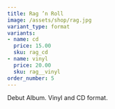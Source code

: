 ```yaml
---
title: Rag ’n Roll
image: /assets/shop/rag.jpg
variant_type: format
variants:
- name: cd
  price: 15.00
  sku: rag_cd
- name: vinyl
  price: 20.00
  sku: rag__vinyl
order_number: 5
---
```


Debut Album. Vinyl and CD format.
